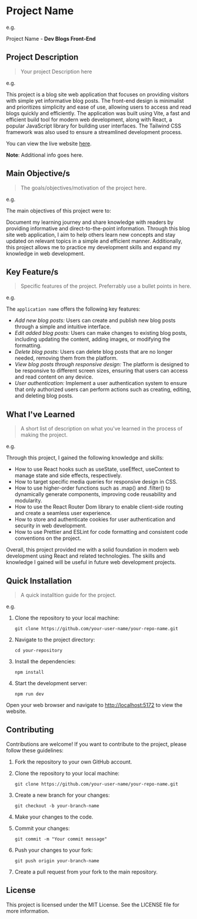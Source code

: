 # Project Name

e.g.

Project Name - **Dev Blogs Front-End**

## Project Description

> Your project Description here

e.g.

This project is a blog site web application that focuses on providing visitors with simple yet informative blog posts. The front-end design is minimalist and prioritizes simplicity and ease of use, allowing users to access and read blogs quickly and efficiently. The application was built using Vite, a fast and efficient build tool for modern web development, along with React, a popular JavaScript library for building user interfaces. The Tailwind CSS framework was also used to ensure a streamlined development process.

You can view the live website [here](your-user-name/your-repo-name.git).

**Note**: Additional info goes here.

## Main Objective/s

> The goals/objectives/motivation of the project here.

e.g.

The main objectives of this project were to:

Document my learning journey and share knowledge with readers by providing informative and direct-to-the-point information. Through this blog site web application, I aim to help others learn new concepts and stay updated on relevant topics in a simple and efficient manner. Additionally, this project allows me to practice my development skills and expand my knowledge in web development.

## Key Feature/s

> Specific features of the project. Preferrably use a bullet points in here.

e.g.

The `application name` offers the following key features:

- *Add new blog posts:* Users can create and publish new blog posts through a simple and intuitive interface.
- *Edit added blog posts:* Users can make changes to existing blog posts, including updating the content, adding images, or modifying the formatting.
- *Delete blog posts:* Users can delete blog posts that are no longer needed, removing them from the platform.
- *View blog posts through responsive design:* The platform is designed to be responsive to different screen sizes, ensuring that users can access and read content on any device.
- *User authentication:* Implement a user authentication system to ensure that only authorized users can perform actions such as creating, editing, and deleting blog posts.

## What I've Learned

> A short list of description on what you've learned in the process of making the project.

e.g.

Through this project, I gained the following knowledge and skills:

- How to use React hooks such as useState, useEffect, useContext to manage state and side effects, respectively.
- How to target specific media queries for responsive design in CSS.
- How to use higher-order functions such as .map() and .filter() to dynamically generate components, improving code reusability and modularity.
- How to use the React Router Dom library to enable client-side routing and create a seamless user experience.
- How to store and authenticate cookies for user authentication and security in web development.
- How to use Prettier and ESLint for code formatting and consistent code conventions on the project.

Overall, this project provided me with a solid foundation in modern web development using React and related technologies. The skills and knowledge I gained will be useful in future web development projects.

## Quick Installation

> A quick installtion guide for the project.

e.g.

1. Clone the repository to your local machine:

   `git clone https://github.com/your-user-name/your-repo-name.git`

2. Navigate to the project directory:

   `cd your-repository`

3. Install the dependencies:

   `npm install`

4. Start the development server:

   `npm run dev`

Open your web browser and navigate to [http://localhost:5172](http://localhost:5172) to view the website.

## Contributing

Contributions are welcome! If you want to contribute to the project, please follow these guidelines:

1. Fork the repository to your own GitHub account.

2. Clone the repository to your local machine:

   `git clone https://github.com/your-user-name/your-repo-name.git`

3. Create a new branch for your changes:

   `git checkout -b your-branch-name`

4. Make your changes to the code.

5. Commit your changes:

   `git commit -m "Your commit message"`

6. Push your changes to your fork:

   `git push origin your-branch-name`

7. Create a pull request from your fork to the main repository.

## License

This project is licensed under the MIT License. See the LICENSE file for more information.
